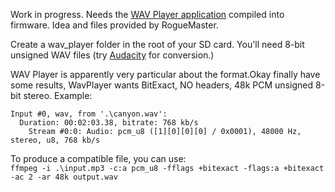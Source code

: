 Work in progress. Needs the [WAV Player application](https://github.com/flipperdevices/flipperzero-firmware/tree/zlo/wav-player/applications/wav_player) compiled into firmware. Idea and files provided by RogueMaster.

Create a wav_player folder in the root of your SD card. You'll need 8-bit unsigned WAV files (try [Audacity](https://www.audacityteam.org/) for conversion.)

WAV Player is apparently very particular about the format.Okay finally have some results, WavPlayer wants BitExact, NO headers, 48k PCM unsigned 8-bit stereo. Example:

`Input #0, wav, from '.\canyon.wav':`<br>
`  Duration: 00:02:03.38, bitrate: 768 kb/s`<br>
`    Stream #0:0: Audio: pcm_u8 ([1][0][0][0] / 0x0001), 48000 Hz, stereo, u8, 768 kb/s`

To produce a compatible file, you can use:<br>
`ffmpeg -i .\input.mp3 -c:a pcm_u8 -fflags +bitexact -flags:a +bitexact -ac 2 -ar 48k output.wav`
